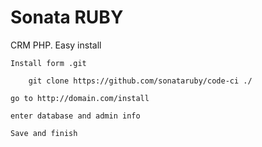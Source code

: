 # Sonata RUBY
CRM PHP. Easy install

	Install form .git

		git clone https://github.com/sonataruby/code-ci ./

	go to http://domain.com/install

	enter database and admin info
	
	Save and finish
